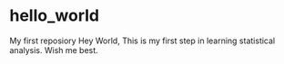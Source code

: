 # hello_world
My first reposiory
Hey World,
This is my first step in learning statistical analysis. Wish me best.
